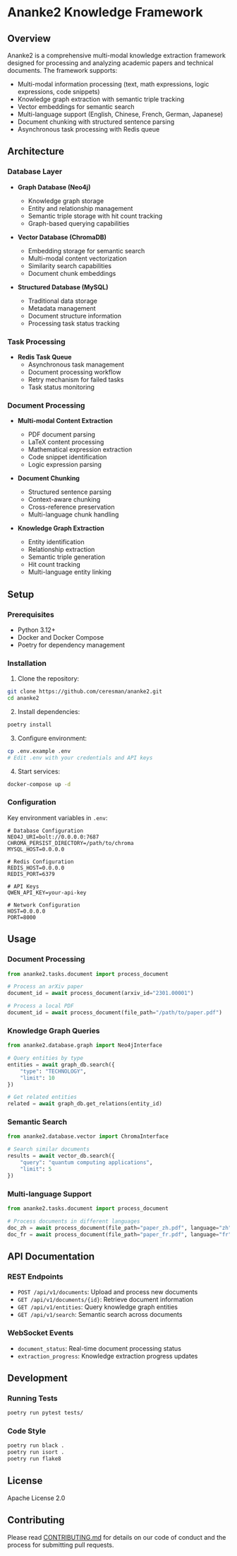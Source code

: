 # Ananke2 Knowledge Framework

## Overview
Ananke2 is a comprehensive multi-modal knowledge extraction framework designed for processing and analyzing academic papers and technical documents. The framework supports:

- Multi-modal information processing (text, math expressions, logic expressions, code snippets)
- Knowledge graph extraction with semantic triple tracking
- Vector embeddings for semantic search
- Multi-language support (English, Chinese, French, German, Japanese)
- Document chunking with structured sentence parsing
- Asynchronous task processing with Redis queue

## Architecture

### Database Layer
- **Graph Database (Neo4j)**
  - Knowledge graph storage
  - Entity and relationship management
  - Semantic triple storage with hit count tracking
  - Graph-based querying capabilities

- **Vector Database (ChromaDB)**
  - Embedding storage for semantic search
  - Multi-modal content vectorization
  - Similarity search capabilities
  - Document chunk embeddings

- **Structured Database (MySQL)**
  - Traditional data storage
  - Metadata management
  - Document structure information
  - Processing task status tracking

### Task Processing
- **Redis Task Queue**
  - Asynchronous task management
  - Document processing workflow
  - Retry mechanism for failed tasks
  - Task status monitoring

### Document Processing
- **Multi-modal Content Extraction**
  - PDF document parsing
  - LaTeX content processing
  - Mathematical expression extraction
  - Code snippet identification
  - Logic expression parsing

- **Document Chunking**
  - Structured sentence parsing
  - Context-aware chunking
  - Cross-reference preservation
  - Multi-language chunk handling

- **Knowledge Graph Extraction**
  - Entity identification
  - Relationship extraction
  - Semantic triple generation
  - Hit count tracking
  - Multi-language entity linking

## Setup

### Prerequisites
- Python 3.12+
- Docker and Docker Compose
- Poetry for dependency management

### Installation
1. Clone the repository:
```bash
git clone https://github.com/ceresman/ananke2.git
cd ananke2
```

2. Install dependencies:
```bash
poetry install
```

3. Configure environment:
```bash
cp .env.example .env
# Edit .env with your credentials and API keys
```

4. Start services:
```bash
docker-compose up -d
```

### Configuration
Key environment variables in `.env`:
```
# Database Configuration
NEO4J_URI=bolt://0.0.0.0:7687
CHROMA_PERSIST_DIRECTORY=/path/to/chroma
MYSQL_HOST=0.0.0.0

# Redis Configuration
REDIS_HOST=0.0.0.0
REDIS_PORT=6379

# API Keys
QWEN_API_KEY=your-api-key

# Network Configuration
HOST=0.0.0.0
PORT=8000
```

## Usage

### Document Processing
```python
from ananke2.tasks.document import process_document

# Process an arXiv paper
document_id = await process_document(arxiv_id="2301.00001")

# Process a local PDF
document_id = await process_document(file_path="/path/to/paper.pdf")
```

### Knowledge Graph Queries
```python
from ananke2.database.graph import Neo4jInterface

# Query entities by type
entities = await graph_db.search({
    "type": "TECHNOLOGY",
    "limit": 10
})

# Get related entities
related = await graph_db.get_relations(entity_id)
```

### Semantic Search
```python
from ananke2.database.vector import ChromaInterface

# Search similar documents
results = await vector_db.search({
    "query": "quantum computing applications",
    "limit": 5
})
```

### Multi-language Support
```python
from ananke2.tasks.document import process_document

# Process documents in different languages
doc_zh = await process_document(file_path="paper_zh.pdf", language="zh")
doc_fr = await process_document(file_path="paper_fr.pdf", language="fr")
```

## API Documentation

### REST Endpoints
- `POST /api/v1/documents`: Upload and process new documents
- `GET /api/v1/documents/{id}`: Retrieve document information
- `GET /api/v1/entities`: Query knowledge graph entities
- `GET /api/v1/search`: Semantic search across documents

### WebSocket Events
- `document_status`: Real-time document processing status
- `extraction_progress`: Knowledge extraction progress updates

## Development

### Running Tests
```bash
poetry run pytest tests/
```

### Code Style
```bash
poetry run black .
poetry run isort .
poetry run flake8
```

## License
Apache License 2.0

## Contributing
Please read [CONTRIBUTING.md](CONTRIBUTING.md) for details on our code of conduct and the process for submitting pull requests.
